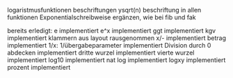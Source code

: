 

logaristmusfunktionen beschriftungen
ysqrt(n) beschriftung 
in allen funktionen Exponentialschreibweise ergänzen, wie bei fib und fak



bereits erledigt:
e implementiert
e^x implementiert
ggt implementiert
kgv implementiert
klammern aus layout rausgenommen
x/- implementiert
betrag implementiert
1/x: 1/übergabeparameter implementiert
Division durch 0 abdecken implementiert
dritte wurzel implementiert
vierte wurzel implementiert
log10 implementiert
nat log implementiert
logxy implementiert
prozent implementiert

